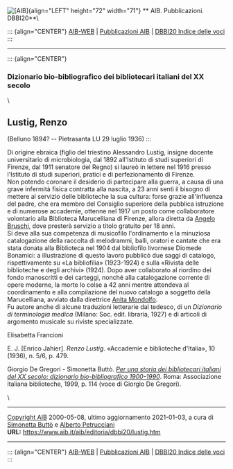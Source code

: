 ![\[AIB\]](/aib/wi/aibv72.gif){align="LEFT" height="72" width="71"}
** AIB. Pubblicazioni. DBBI20**\

::: {align="CENTER"}
[AIB-WEB](/) \| [Pubblicazioni AIB](/pubblicazioni/) \| [DBBI20 Indice
delle voci](dbbi20.htm)
:::

------------------------------------------------------------------------

::: {align="CENTER"}
### Dizionario bio-bibliografico dei bibliotecari italiani del XX secolo

\

## Lustig, Renzo

(Belluno 1894? -- Pietrasanta LU 29 luglio 1936)
:::

Di origine ebraica (figlio del triestino Alessandro Lustig, insigne
docente universitario di microbiologia, dal 1892 all\'Istituto di studi
superiori di Firenze, dal 1911 senatore del Regno) si laureò in lettere
nel 1916 presso l\'Istituto di studi superiori, pratici e di
perfezionamento di Firenze.\
Non potendo coronare il desiderio di partecipare alla guerra, a causa di
una grave infermità fisica contratta alla nascita, a 23 anni sentì il
bisogno di mettere al servizio delle biblioteche la sua cultura: forse
grazie all\'influenza del padre, che era membro del Consiglio superiore
della pubblica istruzione e di numerose accademie, ottenne nel 1917 un
posto come collaboratore volontario alla Biblioteca Marucelliana di
Firenze, allora diretta da [Angelo Bruschi](bruschi.htm), dove presterà
servizio a titolo gratuito per 18 anni.\
Si deve alla sua competenza di musicofilo l\'ordinamento e la minuziosa
catalogazione della raccolta di melodrammi, balli, oratori e cantate che
era stata donata alla Biblioteca nel 1904 dal bibliofilo livornese
Diomede Bonamici: a illustrazione di questo lavoro pubblicò due saggi di
catalogo, rispettivamente su «La bibliofilia» (1923-1924) e sulla
«Rivista delle biblioteche e degli archivi» (1924). Dopo aver
collaborato al riordino dei fondo manoscritti e dei carteggi, nonché
alla catalogazione corrente di opere moderne, la morte lo colse a 42
anni mentre attendeva al coordinamento e alla compilazione del nuovo
catalogo a soggetto della Marucelliana, avviato dalla direttrice [Anita
Mondolfo](mondolfo.htm).\
Fu autore anche di alcune traduzioni letterarie dal tedesco, di un
*Dizionario di terminologia medica* (Milano: Soc. edit. libraria, 1927)
e di articoli di argomento musicale su riviste specializzate.

Elisabetta Francioni

E. J. \[Enrico Jahier\]. *Renzo Lustig*. «Accademie e biblioteche
d\'Italia», 10 (1936), n. 5/6, p. 479.

Giorgio De Gregori - Simonetta Buttò. [*Per una storia dei bibliotecari
italiani del XX secolo: dizionario bio-bibliografico
1900-1990*](/aib/editoria/pub065.htm). Roma: Associazione italiana
biblioteche, 1999, p. 114 (voce di Giorgio De Gregori).

\

------------------------------------------------------------------------

[Copyright AIB](/su-questo-sito/dichiarazione-di-copyright-aib-web/)
2000-05-08, ultimo aggiornamento 2021-01-03, a cura di [Simonetta
Buttò](/aib/redazione3.htm) e [Alberto
Petrucciani](/su-questo-sito/redazione-aib-web/)\
**URL:** https://www.aib.it/aib/editoria/dbbi20/lustig.htm

------------------------------------------------------------------------

::: {align="CENTER"}
[AIB-WEB](/) \| [Pubblicazioni AIB](/pubblicazioni/) \| [DBBI20 Indice
delle voci](dbbi20.htm)
:::
